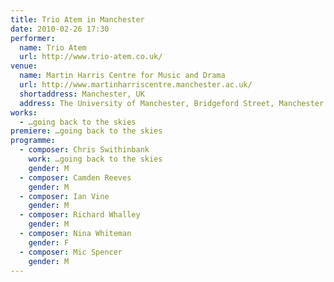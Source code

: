 ```yaml
---
title: Trio Atem in Manchester
date: 2010-02-26 17:30
performer:
  name: Trio Atem
  url: http://www.trio-atem.co.uk/
venue:
  name: Martin Harris Centre for Music and Drama
  url: http://www.martinharriscentre.manchester.ac.uk/
  shortaddress: Manchester, UK
  address: The University of Manchester, Bridgeford Street, Manchester M13 9PL, United Kingdom
works:
  - …going back to the skies
premiere: …going back to the skies
programme:
  - composer: Chris Swithinbank
    work: …going back to the skies
    gender: M
  - composer: Camden Reeves
    gender: M
  - composer: Ian Vine
    gender: M
  - composer: Richard Whalley
    gender: M
  - composer: Nina Whiteman
    gender: F
  - composer: Mic Spencer
    gender: M
---
```

